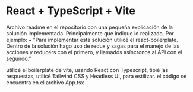 # React + TypeScript + Vite

Archivo readme en el repositorio con una pequeña explicación de la
solución implementada. Principalmente que indique lo realizado. Por
ejemplo:
• "Para implementar esta solución utilicé el react-boilerplate. Dentro de la
solución hago uso de redux y sagas para el manejo de las acciones y
reducers con el primero, y llamados asíncronos al API con el segundo."



utilicé el boilerplate de vite, usando React con Typescript,
tipié las respuestas, utilicé Tailwind CSS y Headless UI, para estilizar.
el código se encuentra en el archivo App.tsx